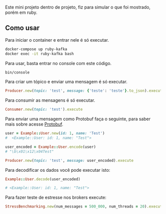 Este mini projeto dentro de projeto, fiz para simular o que foi mostrado, porém em ruby.

## Como usar

Para iniciar o container e entrar nele é só executar.

```bash
docker-compose up ruby-kafka
docker exec -it ruby-kafka bash
```

Para usar, basta entrar no console com este código.

```bash
bin/console
```

Para criar um tópico e enviar uma mensagem é só executar.

```ruby
Producer.new(topic: 'test', message: {'teste': 'teste'}.to_json).execute
```

Para consumir as mensagens é só executar.

```ruby
Consumer.new(topic: 'test').execute
```

Para enviar uma mensagem como Protobuf faça o seguinte, para saber mais sobre acesse [Protobuf](https://protobuf.dev/news/2023-04-20/).

```ruby
user = Example::User.new(id: 1, name: 'Test')
#  <Example::User: id: 1, name: "Test">

user_encoded = Example::User.encode(user)
# "\b\x01\x12\x04Test"

Producer.new(topic: 'test', message: user_encoded).execute
```

Para decodificar os dados você pode executar isto:

```ruby
Example::User.decode(user_encoded)

# <Example::User: id: 1, name: "Test">
```

Para fazer teste de estresse nos brokers execute:

```ruby
StressBenchmarking.new(num_messages = 500_000, num_threads = 20).execute
```
